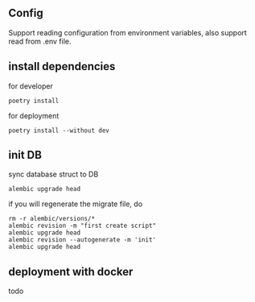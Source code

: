 ## Config
Support reading configuration from environment variables, also support read from .env file.

## install dependencies

for developer

```shell
poetry install
```

for deployment
```shell
poetry install --without dev
```

## init DB
sync database struct to DB

```shell
alembic upgrade head
```

if you will regenerate the migrate file, do
```shell
rm -r alembic/versions/*
alembic revision -m "first create script"
alembic upgrade head
alembic revision --autogenerate -m 'init'
alembic upgrade head
```


## deployment with docker

todo
